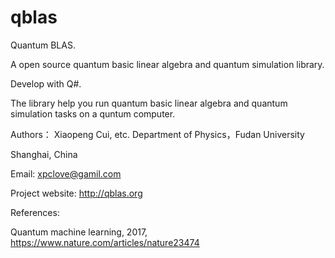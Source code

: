 # qblas
Quantum BLAS.

A open source quantum basic linear algebra and quantum simulation library.

Develop with Q#.

The library help you run quantum basic linear algebra and quantum simulation tasks on a quntum computer.

Authors：
Xiaopeng Cui, etc. Department of Physics，Fudan University

Shanghai, China

Email: xpclove@gamil.com

Project website: http://qblas.org 

References:

Quantum machine learning, 2017, https://www.nature.com/articles/nature23474
